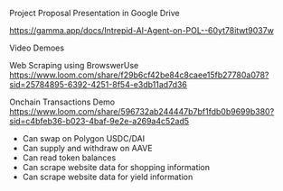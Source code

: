 Project Proposal Presentation in Google Drive

https://gamma.app/docs/Intrepid-AI-Agent-on-POL--60yt78itwt9037w

Video Demoes

Web Scraping using BrowswerUse
https://www.loom.com/share/f29b6cf42be84c8caee15fb27780a078?sid=25784895-6392-4251-8f54-e3db11ad7d36

Onchain Transactions Demo
https://www.loom.com/share/596732ab244447b7bf1fdb0b9699b380?sid=c4bfeb36-b023-4baf-9e2e-a269a4c52ad5

- Can swap on Polygon USDC/DAI
- Can supply and withdraw on AAVE
- Can read token balances
- Can scrape website data for shopping information
- Can scrape website data for yield information


